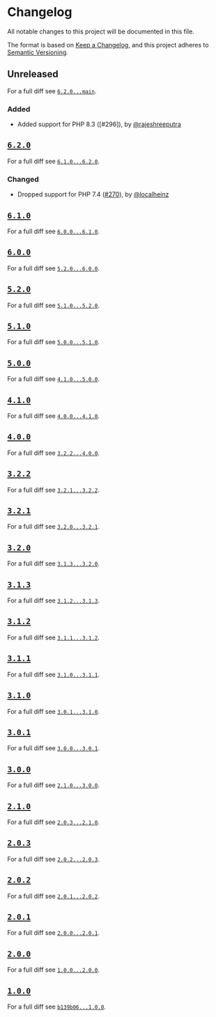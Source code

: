 # Changelog

All notable changes to this project will be documented in this file.

The format is based on [Keep a Changelog](https://keepachangelog.com/en/1.0.0/), and this project adheres to [Semantic Versioning](https://semver.org/spec/v2.0.0.html).

## Unreleased

For a full diff see [`6.2.0...main`][6.2.0...main].

### Added

- Added support for PHP 8.3 ([#296]), by [@rajeshreeputra]

## [`6.2.0`][6.2.0]

For a full diff see [`6.1.0...6.2.0`][6.1.0...6.2.0].

### Changed

- Dropped support for PHP 7.4 ([#270]), by [@localheinz]

## [`6.1.0`][6.1.0]

For a full diff see [`6.0.0...6.1.0`][6.0.0...6.1.0].

## [`6.0.0`][6.0.0]

For a full diff see [`5.2.0...6.0.0`][5.2.0...6.0.0].

## [`5.2.0`][5.2.0]

For a full diff see [`5.1.0...5.2.0`][5.1.0...5.2.0].

## [`5.1.0`][5.1.0]

For a full diff see [`5.0.0...5.1.0`][5.0.0...5.1.0].

## [`5.0.0`][5.0.0]

For a full diff see [`4.1.0...5.0.0`][4.1.0...5.0.0].

## [`4.1.0`][4.1.0]

For a full diff see [`4.0.0...4.1.0`][4.0.0...4.1.0].

## [`4.0.0`][4.0.0]

For a full diff see [`3.2.2...4.0.0`][3.2.2...4.0.0].

## [`3.2.2`][3.2.2]

For a full diff see [`3.2.1...3.2.2`][3.2.1...3.2.2].

## [`3.2.1`][3.2.1]

For a full diff see [`3.2.0...3.2.1`][3.2.0...3.2.1].

## [`3.2.0`][3.2.0]

For a full diff see [`3.1.3...3.2.0`][3.1.3...3.2.0].

## [`3.1.3`][3.1.3]

For a full diff see [`3.1.2...3.1.3`][3.1.2...3.1.3].

## [`3.1.2`][3.1.2]

For a full diff see [`3.1.1...3.1.2`][3.1.1...3.1.2].

## [`3.1.1`][3.1.1]

For a full diff see [`3.1.0...3.1.1`][3.1.0...3.1.1].

## [`3.1.0`][3.1.0]

For a full diff see [`3.0.1...3.1.0`][3.0.1...3.1.0].

## [`3.0.1`][3.0.1]

For a full diff see [`3.0.0...3.0.1`][3.0.0...3.0.1].

## [`3.0.0`][3.0.0]

For a full diff see [`2.1.0...3.0.0`][2.1.0...3.0.0].

## [`2.1.0`][2.1.0]

For a full diff see [`2.0.3...2.1.0`][2.0.3...2.1.0].

## [`2.0.3`][2.0.3]

For a full diff see [`2.0.2...2.0.3`][2.0.2...2.0.3].

## [`2.0.2`][2.0.2]

For a full diff see [`2.0.1...2.0.2`][2.0.1...2.0.2].

## [`2.0.1`][2.0.1]

For a full diff see [`2.0.0...2.0.1`][2.0.0...2.0.1].

## [`2.0.0`][2.0.0]

For a full diff see [`1.0.0...2.0.0`][1.0.0...2.0.0].

## [`1.0.0`][1.0.0]

For a full diff see [`b139b06...1.0.0`][b139b06...1.0.0].

[1.0.0]: https://github.com/friendsoftwig/twigcs/releases/tag/1.0.0
[2.0.0]: https://github.com/friendsoftwig/twigcs/releases/tag/2.0.0
[2.0.1]: https://github.com/friendsoftwig/twigcs/releases/tag/2.0.1
[2.0.2]: https://github.com/friendsoftwig/twigcs/releases/tag/2.0.2
[2.0.3]: https://github.com/friendsoftwig/twigcs/releases/tag/v2.0.3
[2.1.0]: https://github.com/friendsoftwig/twigcs/releases/tag/v2.1.0
[3.0.0]: https://github.com/friendsoftwig/twigcs/releases/tag/v3.0.0
[3.0.1]: https://github.com/friendsoftwig/twigcs/releases/tag/v3.0.1
[3.1.0]: https://github.com/friendsoftwig/twigcs/releases/tag/v3.1.0
[3.1.1]: https://github.com/friendsoftwig/twigcs/releases/tag/v3.1.1
[3.1.2]: https://github.com/friendsoftwig/twigcs/releases/tag/v3.1.2
[3.1.3]: https://github.com/friendsoftwig/twigcs/releases/tag/v3.1.3
[3.2.0]: https://github.com/friendsoftwig/twigcs/releases/tag/v3.2.0
[3.2.1]: https://github.com/friendsoftwig/twigcs/releases/tag/v3.2.1
[3.2.2]: https://github.com/friendsoftwig/twigcs/releases/tag/v3.2.2
[4.0.0]: https://github.com/friendsoftwig/twigcs/releases/tag/v4.0.0
[4.1.0]: https://github.com/friendsoftwig/twigcs/releases/tag/v4.1.0
[5.0.0]: https://github.com/friendsoftwig/twigcs/releases/tag/v5.0.0
[5.1.0]: https://github.com/friendsoftwig/twigcs/releases/tag/v5.1.0
[5.2.0]: https://github.com/friendsoftwig/twigcs/releases/tag/5.2.0
[6.0.0]: https://github.com/friendsoftwig/twigcs/releases/tag/v6.0.0
[6.1.0]: https://github.com/friendsoftwig/twigcs/releases/tag/v6.1.0
[6.2.0]: https://github.com/friendsoftwig/twigcs/releases/tag/6.2.0

[b139b06...1.0.0]: https://github.com/friendsoftwig/twigcs/compare/b139b06...1.0.0
[1.0.0...2.0.0]: https://github.com/friendsoftwig/twigcs/compare/1.0.0...2.0.0
[2.0.0...2.0.1]: https://github.com/friendsoftwig/twigcs/compare/2.0.0...2.0.1
[2.0.1...2.0.2]: https://github.com/friendsoftwig/twigcs/compare/2.0.1...2.0.2
[2.0.2...2.0.3]: https://github.com/friendsoftwig/twigcs/compare/2.0.2...v2.0.3
[2.0.3...2.1.0]: https://github.com/friendsoftwig/twigcs/compare/v2.0.3...v2.1.0
[2.1.0...3.0.0]: https://github.com/friendsoftwig/twigcs/compare/v2.1.0...v3.0.0
[3.0.0...3.0.1]: https://github.com/friendsoftwig/twigcs/compare/v3.0.0...v3.0.1
[3.0.1...3.1.0]: https://github.com/friendsoftwig/twigcs/compare/v3.0.1...v3.1.0
[3.1.0...3.1.1]: https://github.com/friendsoftwig/twigcs/compare/v3.1.0...v3.1.1
[3.1.1...3.1.2]: https://github.com/friendsoftwig/twigcs/compare/v3.1.1...v3.1.2
[3.1.2...3.1.3]: https://github.com/friendsoftwig/twigcs/compare/v3.1.2...v3.1.3
[3.1.3...3.2.0]: https://github.com/friendsoftwig/twigcs/compare/v3.1.3...v3.2.0
[3.2.0...3.2.1]: https://github.com/friendsoftwig/twigcs/compare/v3.2.0...v3.2.1
[3.2.1...3.2.2]: https://github.com/friendsoftwig/twigcs/compare/v3.2.1...v3.2.2
[3.2.2...4.0.0]: https://github.com/friendsoftwig/twigcs/compare/v3.2.2...v4.0.0
[4.0.0...4.1.0]: https://github.com/friendsoftwig/twigcs/compare/v4.0.0...v4.1.0
[4.1.0...5.0.0]: https://github.com/friendsoftwig/twigcs/compare/v4.1.0...5.0.0
[5.0.0...5.1.0]: https://github.com/friendsoftwig/twigcs/compare/5.0.0...v5.1.0
[5.1.0...5.2.0]: https://github.com/friendsoftwig/twigcs/compare/v5.1.0...5.2.0
[5.2.0...6.0.0]: https://github.com/friendsoftwig/twigcs/compare/5.2.0...v6.0.0
[6.0.0...6.1.0]: https://github.com/friendsoftwig/twigcs/compare/v6.0.0...v6.1.0
[6.1.0...6.2.0]: https://github.com/friendsoftwig/twigcs/compare/v6.1.0...6.2.0
[6.2.0...main]: https://github.com/friendsoftwig/twigcs/compare/6.2.0...main

[#270]: https://github.com/friendsoftwig/twigcs/pull/270

[@localheinz]: https://github.com/localheinz
[@rajeshreeputra]: https://github.com/rajeshreeputra
